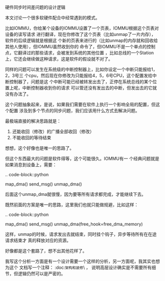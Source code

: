         
硬件同步时间差问题的设计逻辑

本文讨论一个很多软硬件配合中经常遇到的模式。

比如IOMMU，你给某个设备的IOMMU设置了一个页表，IOMMU根据这个页表对设备的读写请求
进行翻译，现在你修改了这个页表（比如unmap了一片内存），软件的后续逻辑就是根据这
个新的页表来进行的（比如unmap的内存就和回收给其他人使用），但IOMMU虽然收到你的
命令了，但IOMMU不是一个单点的控制点，它翻译过的那些请求，会被发到系统的其他位置
，比如总线的一个Station上，它还会继续做这种请求，这是软件的假设就不对了。

同样的问题可以发生在系统级的中断控制器上，比如你设定一个中断只能报给1，2，3号三
个cpu，然后现在你修改为只能报给4，5，6号CPU，这个配置发给中断控制器了，问题是这
个中断可能已经被转发出去了，正停在系统总线的某个位置上呢，中断控制器收到你的请求
可以管还没有发出去的中断，但发出去的它就没有办法了。

这个问题抽象起来，是说，如果我们需要在软件上执行一个影响全局的配置，但这个配置
涉及到多个节点的同步问题，我们应该用什么方式去解决问题。

最极端直接的解决思路就是：

1. 还能收回（修改）的广播全部收回（修改）
2. 不能收回的等待结束

想想，这个好像也是唯一的思路了。

但这个东西最大的问题是软件得等，这个可能很久。IOMMU有一
个经典问题就是如果消息到设备上，需要：

.. code-block::python

  map_dma()
  send_msg()
  unmap_dma()

后面这个unmap_dma就很慢，因为要等所有请求都完成，才能继续下去。

既然前面的方案是唯一的思路，这里我们也就只能做规避，比如这样：

.. code-block::python

  map_dma()
  send_msg()
  unmap_dma(free_hook=free_dma_memory)

这样，unmap的时候，请求发出去就结束，同时挂个钩子，异步等待所有在在途请求结束才
真的释放对应的资源。

好像都是这个套路了，想不出其他花样了。

我写这个分析一方面是有一个设计需要一个这样的分析，另一方面呢，我其实也想为这个
文档写一个注释：
:doc:`架构和装修`\ ，
说明高层设计确实是不需要所有细节，但逻辑仍然可以是严密的。

